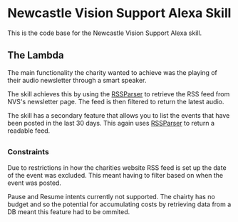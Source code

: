 # Newcastle Vision Support Alexa Skill

This is the code base for the Newcastle Vision Support Alexa skill.

## The Lambda

The main functionality the charity wanted to achieve was the playing of their audio newsletter through a smart speaker. 

The skill achieves this by using the [RSSParser](https://www.npmjs.com/package/rss-parser) to retrieve the RSS feed from NVS's newsletter page. The feed is then filtered to return the latest audio. 

The skill has a secondary feature that allows you to list the events that have been posted in the last 30 days. This again uses [RSSParser](https://www.npmjs.com/package/rss-parser) to return a readable feed. 

##

### Constraints

Due to restrictions in how the charities website RSS feed is set up the date of the event was excluded. This meant having to filter based on when the event was posted.

Pause and Resume intents currently not supported. The chairty has no budget and so the potential for accumulating costs by retrieving data from a DB meant this feature had to be ommited. 
